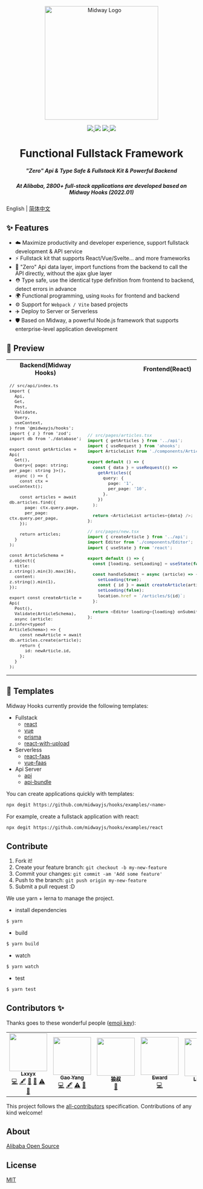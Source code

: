 <p align="center">
  <img src="https://img.alicdn.com/imgextra/i4/O1CN01AJ1lNS20vkL7tTuUj_!!6000000006912-2-tps-1060-868.png" height="300" alt="Midway Logo" />
</p>

<p align="center">
  <a href="https://www.npmjs.com/package/@midwayjs/hooks">
    <img src="https://img.shields.io/npm/v/@midwayjs/hooks/latest?style=for-the-badge">
  </a>
  <img src="https://img.shields.io/github/workflow/status/midwayjs/hooks/Node.js%20CI/master?style=for-the-badge">
  <a href="https://codecov.io/gh/midwayjs/hooks">
    <img src="https://img.shields.io/codecov/c/github/midwayjs/hooks?style=for-the-badge">
  </a>
  <img src="https://img.shields.io/npm/l/@midwayjs/hooks?style=for-the-badge">
</p>

<h1 align="center">Functional Fullstack Framework</h1>

<h5 align="center">"Zero" Api & Type Safe & Fullstack Kit & Powerful Backend</h5>
<h5 align="center">At Alibaba, 2800+ full-stack applications are developed based on Midway Hooks (2022.01)</h5>

English | [简体中文](./README.zh-cn.md)

## ✨ Features

- ☁️ Maximize productivity and developer experience, support fullstack development & API service
- ⚡️ Fullstack kit that supports React/Vue/Svelte... and more frameworks
- 🌈 "Zero" Api data layer, import functions from the backend to call the API directly, without the ajax glue layer
- ⛑️ Type safe, use the identical type definition from frontend to backend, detect errors in advance
- 🌍 Functional programming, using `Hooks` for frontend and backend
- ⚙️ Support for `Webpack / Vite` based projects
- ✈️ Deploy to Server or Serverless
- 🛡 Based on Midway, a powerful Node.js framework that supports enterprise-level application development

## 🔨 Preview

<table>
<tr>
<th style="text-align: center;"> Backend(Midway Hooks) </th>
<th style="text-align: center;"> Frontend(React) </th>
</tr>
<tr>
<td>
<sub>

<!-- prettier-ignore -->
```tsx
// src/api/index.ts
import {
  Api,
  Get,
  Post,
  Validate,
  Query,
  useContext,
} from '@midwayjs/hooks';
import { z } from 'zod';
import db from './database';

export const getArticles = Api(
  Get(),
  Query<{ page: string; per_page: string }>(),
  async () => {
    const ctx = useContext();

    const articles = await db.articles.find({
      page: ctx.query.page,
      per_page: ctx.query.per_page,
    });

    return articles;
  }
);

const ArticleSchema = z.object({
  title: z.string().min(3).max(16),
  content: z.string().min(1),
});

export const createArticle = Api(
  Post(),
  Validate(ArticleSchema),
  async (article: z.infer<typeof ArticleSchema>) => {
    const newArticle = await db.articles.create(article);
    return {
      id: newArticle.id,
    };
  }
);
```

</sub>
</td>
<td>

<sub>

```ts
// src/pages/articles.tsx
import { getArticles } from '../api';
import { useRequest } from 'ahooks';
import ArticleList from './components/ArticleList';

export default () => {
  const { data } = useRequest(() =>
    getArticles({
      query: {
        page: '1',
        per_page: '10',
      },
    })
  );

  return <ArticleList articles={data} />;
};

// src/pages/new.tsx
import { createArticle } from '../api';
import Editor from './components/Editor';
import { useState } from 'react';

export default () => {
  const [loading, setLoading] = useState(false);

  const handleSubmit = async (article) => {
    setLoading(true);
    const { id } = await createArticle(article);
    setLoading(false);
    location.href = `/articles/${id}`;
  };

  return <Editor loading={loading} onSubmit={handleSubmit} />;
};
```

</sub>
</td>
</tr>
</table>

## 🧩 Templates

Midway Hooks currently provide the following templates:

- Fullstack
  - [react](https://github.com/midwayjs/hooks/blob/main/examples/react)
  - [vue](https://github.com/midwayjs/hooks/blob/main/examples/vue)
  - [prisma](https://github.com/midwayjs/hooks/blob/main/examples/prisma)
  - [react-with-upload](https://github.com/midwayjs/hooks/blob/main/examples/react-with-upload)
- Serverless
  - [react-faas](https://github.com/midwayjs/hooks/blob/main/examples/react-faas)
  - [vue-faas](https://github.com/midwayjs/hooks/blob/main/examples/vue-faas)
- Api Server
  - [api](https://github.com/midwayjs/hooks/blob/main/examples/api)
  - [api-bundle](https://github.com/midwayjs/hooks/blob/main/examples/api-bundle)

You can create applications quickly with templates:

```bash
npx degit https://github.com/midwayjs/hooks/examples/<name>
```

For example, create a fullstack application with react:

```bash
npx degit https://github.com/midwayjs/hooks/examples/react
```

## Contribute

1. Fork it!
2. Create your feature branch: `git checkout -b my-new-feature`
3. Commit your changes: `git commit -am 'Add some feature'`
4. Push to the branch: `git push origin my-new-feature`
5. Submit a pull request :D

We use yarn + lerna to manage the project.

- install dependencies

```bash
$ yarn
```

- build

```bash
$ yarn build
```

- watch

```bash
$ yarn watch
```

- test

```bash
$ yarn test
```

## Contributors ✨

Thanks goes to these wonderful people ([emoji key](https://allcontributors.org/docs/en/emoji-key)):

<!-- ALL-CONTRIBUTORS-LIST:START - Do not remove or modify this section -->
<!-- prettier-ignore-start -->
<!-- markdownlint-disable -->
<table>
  <tr>
    <td align="center"><a href="https://blog.lxxyx.cn/"><img src="https://avatars.githubusercontent.com/u/13161470?v=4?s=100" width="100px;" alt=""/><br /><sub><b>Lxxyx</b></sub></a><br /><a href="https://github.com/midwayjs/hooks/commits?author=Lxxyx" title="Code">💻</a> <a href="#content-Lxxyx" title="Content">🖋</a> <a href="#ideas-Lxxyx" title="Ideas, Planning, & Feedback">🤔</a> <a href="https://github.com/midwayjs/hooks/pulls?q=is%3Apr+reviewed-by%3ALxxyx" title="Reviewed Pull Requests">👀</a> <a href="https://github.com/midwayjs/hooks/commits?author=Lxxyx" title="Tests">⚠️</a> <a href="https://github.com/midwayjs/hooks/commits?author=Lxxyx" title="Documentation">📖</a></td>
    <td align="center"><a href="https://iam.gy/"><img src="https://avatars.githubusercontent.com/u/14832743?v=4?s=100" width="100px;" alt=""/><br /><sub><b>Gao Yang</b></sub></a><br /><a href="https://github.com/midwayjs/hooks/commits?author=echosoar" title="Code">💻</a> <a href="#content-echosoar" title="Content">🖋</a> <a href="https://github.com/midwayjs/hooks/commits?author=echosoar" title="Tests">⚠️</a> <a href="https://github.com/midwayjs/hooks/commits?author=echosoar" title="Documentation">📖</a></td>
    <td align="center"><a href="http://i5ting.com/"><img src="https://avatars.githubusercontent.com/u/3118295?v=4?s=100" width="100px;" alt=""/><br /><sub><b>狼叔</b></sub></a><br /><a href="https://github.com/midwayjs/hooks/commits?author=i5ting" title="Documentation">📖</a></td>
    <td align="center"><a href="https://www.yuque.com/eward/blog"><img src="https://avatars.githubusercontent.com/u/452899?v=4?s=100" width="100px;" alt=""/><br /><sub><b>Eward</b></sub></a><br /><a href="https://github.com/midwayjs/hooks/commits?author=shepherdwind" title="Code">💻</a></td>
    <td align="center"><a href="https://linbudu.top/"><img src="https://avatars.githubusercontent.com/u/48507806?v=4?s=100" width="100px;" alt=""/><br /><sub><b>Linbudu</b></sub></a><br /><a href="https://github.com/midwayjs/hooks/commits?author=linbudu599" title="Documentation">📖</a></td>
    <td align="center"><a href="https://github.com/rojer95"><img src="https://avatars.githubusercontent.com/u/20662049?v=4?s=100" width="100px;" alt=""/><br /><sub><b>rojer</b></sub></a><br /><a href="https://github.com/midwayjs/hooks/commits?author=rojer95" title="Code">💻</a></td>
  </tr>
</table>

<!-- markdownlint-restore -->
<!-- prettier-ignore-end -->

<!-- ALL-CONTRIBUTORS-LIST:END -->

This project follows the [all-contributors](https://github.com/all-contributors/all-contributors) specification. Contributions of any kind welcome!

## About

[Alibaba Open Source](https://opensource.alibaba.com/)

## License

[MIT](LICENSE)
